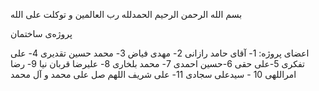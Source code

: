 بسم الله الرحمن الرحیم
الحمدلله رب العالمین
و توکلت علی الله

پروژه‌ی ساختمان

اعضای پروژه:
1- آقای حامد رازانی
2- مهدی فیاض
3- محمد حسین تقدیری
4- علی تفکری
5-علی حقی
6-حسین احمدی
7- محمد بلخاری
8- علیرضا قربان نیا 
9- رضا امراللهی
10 - سیدعلی سجادی
11- علی شریف
اللهم صل علی محمد و آل محمد